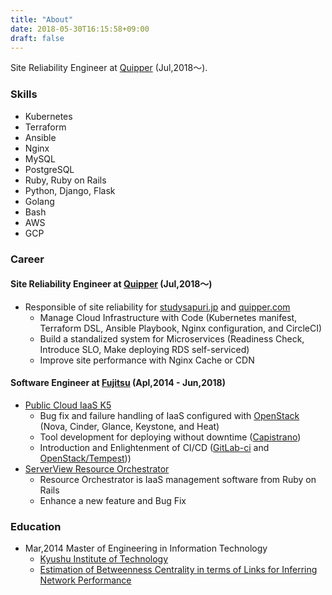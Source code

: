 ```yaml
---
title: "About"
date: 2018-05-30T16:15:58+09:00
draft: false
---
```



Site Reliability Engineer at [Quipper](http://www.quipper.com) (Jul,2018〜).

### Skills
- Kubernetes
- Terraform
- Ansible
- Nginx
- MySQL
- PostgreSQL
- Ruby, Ruby on Rails
- Python, Django, Flask
- Golang
- Bash
- AWS
- GCP

### Career
#### Site Reliability Engineer at [Quipper](http://www.quipper.com) (Jul,2018〜)
* Responsible of site reliability for [studysapuri.jp](https://studysapuri.jp) and [quipper.com](https://www.quipper.com)
  * Manage Cloud Infrastructure with Code (Kubernetes manifest, Terraform DSL, Ansible Playbook, Nginx configuration, and CircleCI)
  * Build a standalized system for Microservices (Readiness Check, Introduce SLO, Make deploying RDS self-serviced)
  * Improve site performance with Nginx Cache or CDN

#### Software Engineer at [Fujitsu](http://www.fujitsu.com/jp/) (Apl,2014 - Jun,2018)
* [Public Cloud IaaS K5](https://jp.fujitsu.com/solutions/cloud/k5/)
  * Bug fix and failure handling of IaaS configured with [OpenStack](https://www.openstack.org/) (Nova, Cinder, Glance, Keystone, and Heat)
  * Tool development for deploying without downtime ([Capistrano](https://capistranorb.com/))
  * Introduction and Enlightenment of CI/CD ([GitLab-ci](https://docs.gitlab.com/ee/ci/) and [OpenStack/Tempest](https://github.com/openstack/tempest)))
* [ServerView Resource Orchestrator](https://www.fujitsu.com/jp/products/software/infrastructure-software/infrastructure-software/ror/)
  * Resource Orchestrator is IaaS management software from Ruby on Rails
  * Enhance a new feature and Bug Fix

### Education
* Mar,2014 Master of Engineering in Information Technology
  * [Kyushu Institute of Technology](http://www.kyutech.ac.jp/)
  * [Estimation of Betweenness Centrality in terms of Links for Inferring Network Performance](https://ci.nii.ac.jp/naid/110009861196/)
